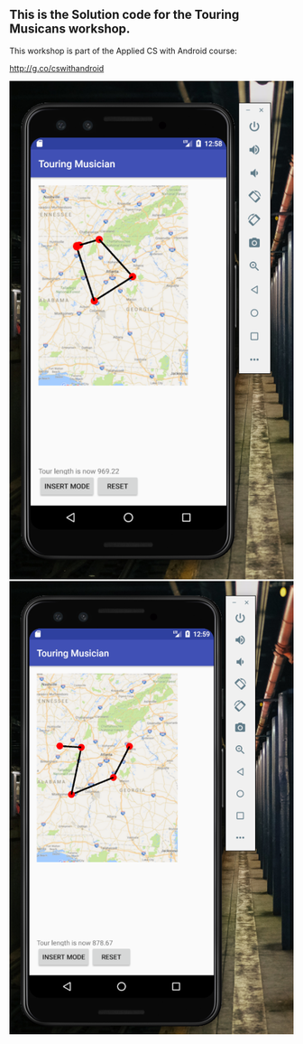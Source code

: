 This is the Solution code for the Touring Musicans workshop. 
----
This workshop is part of the Applied CS with Android course:

http://g.co/cswithandroid

![](https://github.com/SakshiSaini17092/Android-Applications/blob/master/TouringMusicians/Screenshots/touring1.png)
![](https://github.com/SakshiSaini17092/Android-Applications/blob/master/TouringMusicians/Screenshots/touring2.png)
